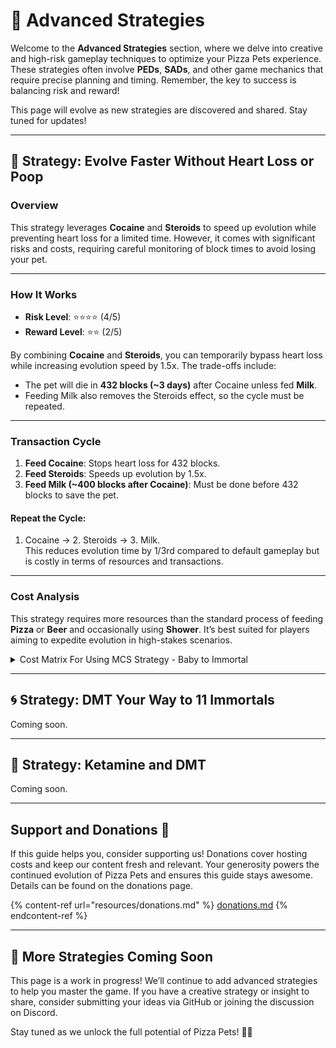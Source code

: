 # 🧠 Advanced Strategies

Welcome to the **Advanced Strategies** section, where we delve into creative and high-risk gameplay techniques to optimize your Pizza Pets experience. These strategies often involve **PEDs**, **SADs**, and other game mechanics that require precise planning and timing. Remember, the key to success is balancing risk and reward!

This page will evolve as new strategies are discovered and shared. Stay tuned for updates!

***

## 🚀 Strategy: Evolve Faster Without Heart Loss or Poop

### **Overview**

This strategy leverages **Cocaine** and **Steroids** to speed up evolution while preventing heart loss for a limited time. However, it comes with significant risks and costs, requiring careful monitoring of block times to avoid losing your pet.

***

### **How It Works**

* **Risk Level**: ⭐⭐⭐⭐ (4/5)
* **Reward Level**: ⭐⭐ (2/5)

By combining **Cocaine** and **Steroids**, you can temporarily bypass heart loss while increasing evolution speed by 1.5x. The trade-offs include:

* The pet will die in **432 blocks (\~3 days)** after Cocaine unless fed **Milk**.
* Feeding Milk also removes the Steroids effect, so the cycle must be repeated.

***

### **Transaction Cycle**

1. **Feed Cocaine**: Stops heart loss for 432 blocks.
2. **Feed Steroids**: Speeds up evolution by 1.5x.
3. **Feed Milk (\~400 blocks after Cocaine)**: Must be done before 432 blocks to save the pet.

#### Repeat the Cycle:

1. Cocaine → 2. Steroids → 3. Milk.\
   This reduces evolution time by 1/3rd compared to default gameplay but is costly in terms of resources and transactions.

***

### **Cost Analysis**

This strategy requires more resources than the standard process of feeding **Pizza** or **Beer** and occasionally using **Shower**. It’s best suited for players aiming to expedite evolution in high-stakes scenarios.

<details>

<summary>Cost Matrix For Using MCS Strategy - Baby to Immortal</summary>

This cost matrix calculates the cost of evolving your Pizza Pets from **Baby** to **Immortal** using the **Milk + Cocaine + Steroids (MCS)** strategy. The evolution process spans **10,080 blocks**, and the feeding cycle needs to be repeated every **400 blocks**.

***

### Step 1: Determining the Number of Feeding Cycles

To determine how many feeding cycles are required:

#### Formula:

$$Total Feeds Needed = ⌈ Total Blocks / Blocks per Feed Cycle ⌉$$

#### Calculation:

$$Total Feeds Needed = ⌈ 10,080 / 400 ⌉ = ⌈ 25.2 ⌉ = 26$$

Thus, **26 feeding cycles** are needed.

***

### Step 2: Cost per Feeding Cycle

Each feed cycle involves **3 transactions** (Milk, Cocaine, and Steroids) to feed **11 pets**. The cost per transaction is **20,581 sats at a fee rate of 5 sats/vByte**, and the total cost for one cycle is:

#### Formula:

$$Cost per Cycle (sats) = Cost per Transaction (sats) × Number of Transactions per Cycle$$

#### Calculation:

$$Cost per Cycle (sats) = 20,581 × 3 = 61,743 sats$$

At the current Bitcoin price of **$94,700**, the dollar value for one feed cycle is:

#### Formula:

$$Cost per Cycle (USD) = (Cost per Cycle (sats) / BtcPriceInSats) × 100,000,000$$

$$BtcPriceInSats = BtcPriceInUSD × 100,000,000$$

#### Calculation:

1. BTC Price in Sats: \
   $$BtcPriceInSats = 94,700 × 100,000,000 = 9,470,000,000,000 sats$$
2. Cost per Cycle (USD): \
   $$CostPerCycle (USD) = (61,743 / 9,470,000,000,000) × 100,000,000 = 58.47 USD$$

Thus, the cost per feeding cycle at a **fee rate of 5 sats/vByte** is **$58.47**.

***

### Step 3: Total Cost for the Immortal Evolution

To calculate the total cost of evolving a pet to the Immortal stage, multiply the cost per feeding cycle by the total number of feeding cycles.

#### Formula:

$$Total Cost (USD) = Cost per Cycle (USD) × Total Feeds Needed$$

#### Calculation:

$$Total Cost (USD) = 58.47 × 26 = 1,520.22 USD$$

***

### Step 4: Summary Table

|      |      |      |
| ---- | ---- | ---- |
| test |      |      |
|      | test | test |
|      |      |      |

***

### Key Points

1. **Each feeding cycle involves three transactions (Milk, Cocaine, Steroids) for all 11 pets.**
2. **One feeding cycle costs 61,743 sats, or $58.47 at the current Bitcoin price of $94,700.**
3. **A total of 26 feeding cycles is required, resulting in a final cost of $1,520.22.**

This cost matrix provides clarity for planning the MCS feeding strategy. Adjustments can be made if Bitcoin price or transaction fees fluctuate. Always ensure you have sufficient sats before starting the evolution process!

</details>



***

## 🌀 Strategy: DMT Your Way to 11 Immortals

Coming soon.

***

## 🐎 Strategy: Ketamine and DMT

Coming soon.

***

## Support and Donations 💖

If this guide helps you, consider supporting us! Donations cover hosting costs and keep our content fresh and relevant. Your generosity powers the continued evolution of Pizza Pets and ensures this guide stays awesome. Details can be found on the donations page.

{% content-ref url="resources/donations.md" %}
[donations.md](resources/donations.md)
{% endcontent-ref %}

***

## 🐾 More Strategies Coming Soon

This page is a work in progress! We’ll continue to add advanced strategies to help you master the game. If you have a creative strategy or insight to share, consider submitting your ideas via GitHub or joining the discussion on Discord.

Stay tuned as we unlock the full potential of Pizza Pets! 🍕🐾

